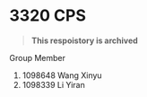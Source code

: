 # 3320 CPS

> **This respoistory is archived**

Group Member

1. 1098648 Wang Xinyu
2. 1098339 Li Yiran
